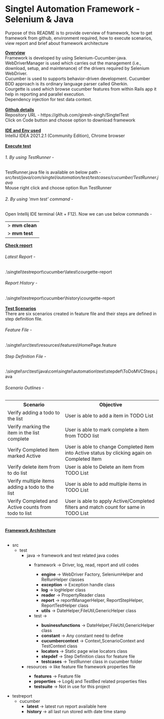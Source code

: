 # Singtel Automation Framework - Selenium & Java 
<p>Purpose of this README is to provide overview of framework, how to get framework from github, environment required, how to execute scenarios, view report and brief about framework architecture</p>
<b><u>Overview</u></b><br>
    Framework is developed by using Selenium-Cucumber-java.<br>
    WebDriverManager is used which carries out the management (i.e., download, setup, and maintenance) of the drivers required by Selenium WebDriver.<br>
    Cucumber is used to supports behavior-driven development. Cucumber BDD approach is its ordinary language parser called Gherkin.<br>
    Courgette is used which browse cucumber features from within Rails app it help in reporting and parallel execution.<br>
    Dependency injection for test data context. <br>
<br><b><u>Github details</u></b><br>
    Repository URL - https://github.com/giresh-singh/SingtelTest
        <br>Click on Code button and choose option to download framework</br>
<br><b><u>IDE and Env used</u></b><br> 
    IntelliJ IDEA 2021.2.1 (Community Edition), Chrome browser</br>
<br><b><u>Execute test</u></b></br>
    <h6>1. By using TestRunner - </h6> TestRunner.java file is available on below path - <i>src/test/java/com/singtel/automation/test/testcases/cucumber/TestRunner.java</i><br> Mouse right click and choose option Run TestRunner</br>
<h6>2. By using 'mvn test' command  - </h6> 
    Open Intellij IDE terminal (Alt + F12). Now we can use below commands -
<table><tr><td> ><strong> mvn clean</strong></td><tr><td>> <strong>mvn test</strong></td></tr></table>
<b><u>Check report</u></b><br>
    <h6>Latest Report -</h6> .\singtel\testreport\cucumber\latest\courgette-report<br>
    <h6>Report History -</h6> .\singtel\testreport\cucumber\history\courgette-report<br>
<br><b><u>Test Scenarios</u></b><br>
    There are six scenarios created in feature file and their steps are defined in step definition file.
    <h6>Feature File -</h6> .\singtel\src\test\resources\features\HomePage.feature <br>
    <h6>Step Definition File -</h6> .\singtel\src\test\java\com\singtel\automation\test\stepdef\ToDoMVCSteps.java <br>
    <h6>Scenario Outlines -</h6> 
        <table>
            <tr>
                <th>Scenario</th>
                <th>Objective</th>
              </tr>
            <tr><td> Verify adding a todo to the list</td><td>User is able to add a item in TODO List</td></tr>
            <tr><td> Verify marking the item in the list complete</td><td>User is able to mark complete a item from TODO list</td></tr>
            <tr><td> Verify Completed item marked Active</td><td>User is able to change Completed item into Active status by clicking again on Completed Item</td></tr>
            <tr><td> Verify delete item from to do list</td><td>User is able to Delete an item from TODO List</td></tr>
            <tr><td> Verify multiple items adding a todo to the list</td><td>User is able to add multiple items in TODO List</td></tr>
            <tr><td> Verify Completed and Active counts from todo to list</td><td>User is able to apply Active/Completed filters and match count for same in TODO List</td></tr>
        </table>
<br/><b><u>Framework Architecture</u></b><br></br>
    <ul id="myUL">
    <li><span class="caret">src</span>
    <ul class="nested">
      <li><span class="caret">test</span>
        <ul class="nested">
          <li>java -> framework and test related java codes </li>
                <ul class="nested">
                    <li><span class="caret">framework -> Driver, log, read, report and util codes</span></li>
                         <ul class="nested">
                            <li><span class="caret"><strong>engine</strong> -> WebDriver Factory, SeleniumHelper and ReRunHelper classes </span></li>
                            <li><span class="caret"><strong>exception</strong> -> Exception handle class </span></li>
                            <li><span class="caret"><strong>log</strong> -> logHelper class </span></li>
                            <li><span class="caret"><strong>reader</strong> -> PropertyReader class </span></li>
                            <li><span class="caret"><strong>report</strong> -> reportManagerHelper, ReportStepHelper, ReportTestHelper class </span></li>
                            <li><span class="caret"><strong>utils</strong> -> DateHelper,FileUtil,GenericHelper class </span></li>
                         </ul>
                    <li><span class="caret">test -> </span></li>
                     <ul class="nested">
                        <li><span class="caret"><strong>businessfunctions</strong> -> DateHelper,FileUtil,GenericHelper class </span></li>
                        <li><span class="caret"><strong>constant</strong> -> Any constant need to define </span></li>
                        <li><span class="caret"><strong>cucumbercontext</strong> -> Context,ScenarioContext and TestContext  class </span></li>
                        <li><span class="caret"><strong>locators</strong> -> Static page wise locators class </span></li>
                        <li><span class="caret"><strong>stepdef</strong> -> Step Definition class for feature file </span></li>
                        <li><span class="caret"><strong>testcases</strong> -> TestRunner class in cucumber folder </span></li>
                    </ul>
                </ul>
          <li>resources -> like feature file framework properties file </li>
            <ul class="nested">
                <li><span class="caret"><strong>features</strong> -> Feature file </span></li>
                <li><span class="caret"><strong>properties</strong> -> Log4j and TestBed related properties files </span></li>
                <li><span class="caret"><strong>testsuite</strong> -> Not in use for this project </span></li>
            </ul>
        </ul>
      </li>
    </ul>
  </li>
</ul>

<ul id="myUL">
    <li><span class="caret">testreport</span>
    <ul class="nested">
      <li><span class="caret">cucumber</span>
        <ul class="nested">
          <li><strong>latest</strong> -> latest run report available here </li>
          <li><strong>history</strong> -> all last run stored with date time stamp </li>
        </ul>
        </ul>
      </li>
    </ul>